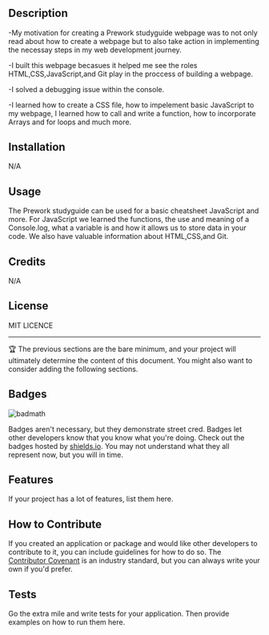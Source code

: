 # <Prework Study Guide Webpage>

## Description

-My motivation for creating a Prework studyguide webpage was to not only read about how to create a webpage but to also take action in implementing the necessay steps in my web development journey.

-I built this webpage becasues it helped me see the roles HTML,CSS,JavaScript,and Git play in the proccess of building a webpage.

-I solved a debugging issue within the console.

-I learned how to create a CSS file, how to impelement basic JavaScript to my webpage, I learned how to call and write a function, how to incorporate Arrays and for loops and much more.


## Installation

N/A

## Usage

The Prework studyguide can be used for a basic cheatsheet JavaScript and more. For JavaScript we learned the functions, the use and meaning of a Console.log, what a variable is and how it allows us to store data in your code. We also have valuable information about HTML,CSS,and Git.



## Credits

N/A

## License

MIT LICENCE

---

🏆 The previous sections are the bare minimum, and your project will ultimately determine the content of this document. You might also want to consider adding the following sections.

## Badges

![badmath](https://img.shields.io/github/languages/top/nielsenjared/badmath)

Badges aren't necessary, but they demonstrate street cred. Badges let other developers know that you know what you're doing. Check out the badges hosted by [shields.io](https://shields.io/). You may not understand what they all represent now, but you will in time.

## Features

If your project has a lot of features, list them here.

## How to Contribute

If you created an application or package and would like other developers to contribute to it, you can include guidelines for how to do so. The [Contributor Covenant](https://www.contributor-covenant.org/) is an industry standard, but you can always write your own if you'd prefer.

## Tests

Go the extra mile and write tests for your application. Then provide examples on how to run them here.
